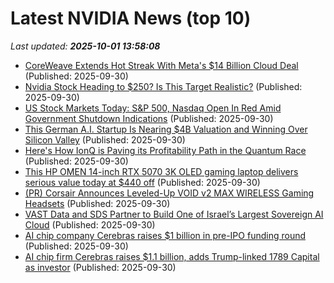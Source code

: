 # Latest NVIDIA News (top 10)
_Last updated: **2025-10-01 13:58:08**_

- [CoreWeave Extends Hot Streak With Meta's $14 Billion Cloud Deal](https://finance.yahoo.com/news/coreweave-extends-hot-streak-metas-135527689.html) (Published: 2025-09-30)
- [Nvidia Stock Heading to $250? Is This Target Realistic?](https://biztoc.com/x/8348a7f496c15c60) (Published: 2025-09-30)
- [US Stock Markets Today: S&P 500, Nasdaq Open In Red Amid Government Shutdown Indications](https://www.ndtvprofit.com/markets/us-stock-markets-today-sp-500-nasdaq-open-in-red-amid-government-shutdown-indications) (Published: 2025-09-30)
- [This German A.I. Startup Is Nearing $4B Valuation and Winning Over Silicon Valley](https://observer.com/2025/09/german-ai-startup-black-forest-labs-4b-valuation/) (Published: 2025-09-30)
- [Here's How IonQ is Paving its Profitability Path in the Quantum Race](https://finance.yahoo.com/news/heres-ionq-paving-profitability-path-133000725.html) (Published: 2025-09-30)
- [This HP OMEN 14-inch RTX 5070 3K OLED gaming laptop delivers serious value today at $440 off](http://9to5toys.com/2025/09/30/hp-omen-14-inch-rtx-5070-3k-oled-gaming-laptop-at-440-off/) (Published: 2025-09-30)
- [(PR) Corsair Announces Leveled-Up VOID v2 MAX WIRELESS Gaming Headsets](https://www.techpowerup.com/341495/corsair-announces-leveled-up-void-v2-max-wireless-gaming-headsets) (Published: 2025-09-30)
- [VAST Data and SDS Partner to Build One of Israel’s Largest Sovereign AI Cloud](https://www.globenewswire.com/news-release/2025/09/30/3158695/0/en/VAST-Data-and-SDS-Partner-to-Build-One-of-Israel-s-Largest-Sovereign-AI-Cloud.html) (Published: 2025-09-30)
- [AI chip company Cerebras raises $1 billion in pre-IPO funding round](https://biztoc.com/x/e5b52325f3e29539) (Published: 2025-09-30)
- [AI chip firm Cerebras raises $1.1 billion, adds Trump-linked 1789 Capital as investor](https://economictimes.indiatimes.com/tech/funding/ai-chip-firm-cerebras-raises-1-1-billion-adds-trump-linked-1789-capital-as-investor/articleshow/124236284.cms) (Published: 2025-09-30)
